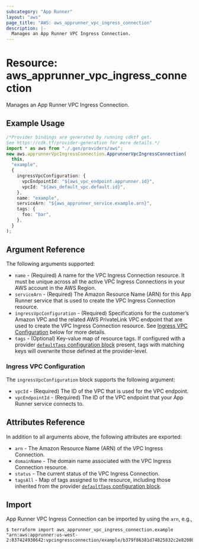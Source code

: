 ```yaml
---
subcategory: "App Runner"
layout: "aws"
page_title: "AWS: aws_apprunner_vpc_ingress_connection"
description: |-
  Manages an App Runner VPC Ingress Connection.
---
```


# Resource: aws\_apprunner\_vpc\_ingress\_connection

Manages an App Runner VPC Ingress Connection.

## Example Usage

```typescript
/*Provider bindings are generated by running cdktf get.
See https://cdk.tf/provider-generation for more details.*/
import * as aws from "./.gen/providers/aws";
new aws.apprunnerVpcIngressConnection.ApprunnerVpcIngressConnection(
  this,
  "example",
  {
    ingressVpcConfiguration: {
      vpcEndpointId: "${aws_vpc_endpoint.apprunner.id}",
      vpcId: "${aws_default_vpc.default.id}",
    },
    name: "example",
    serviceArn: "${aws_apprunner_service.example.arn}",
    tags: {
      foo: "bar",
    },
  }
);

```

## Argument Reference

The following arguments supported:

* `name` - (Required) A name for the VPC Ingress Connection resource. It must be unique across all the active VPC Ingress Connections in your AWS account in the AWS Region.
* `serviceArn` - (Required) The Amazon Resource Name (ARN) for this App Runner service that is used to create the VPC Ingress Connection resource.
* `ingressVpcConfiguration` - (Required) Specifications for the customer’s Amazon VPC and the related AWS PrivateLink VPC endpoint that are used to create the VPC Ingress Connection resource. See [Ingress VPC Configuration](#ingress-vpc-configuration) below for more details.
* `tags` - (Optional) Key-value map of resource tags. If configured with a provider [`defaultTags` configuration block](https://registry.terraform.io/providers/hashicorp/aws/latest/docs#default_tags-configuration-block) present, tags with matching keys will overwrite those defined at the provider-level.

### Ingress VPC Configuration

The `ingressVpcConfiguration` block supports the following argument:

* `vpcId` - (Required) The ID of the VPC that is used for the VPC endpoint.
* `vpcEndpointId` - (Required) The ID of the VPC endpoint that your App Runner service connects to.

## Attributes Reference

In addition to all arguments above, the following attributes are exported:

* `arn` - The Amazon Resource Name (ARN) of the VPC Ingress Connection.
* `domainName` - The domain name associated with the VPC Ingress Connection resource.
* `status` - The current status of the VPC Ingress Connection.
* `tagsAll` - Map of tags assigned to the resource, including those inherited from the provider [`defaultTags` configuration block](https://registry.terraform.io/providers/hashicorp/aws/latest/docs#default_tags-configuration-block).

## Import

App Runner VPC Ingress Connection can be imported by using the `arn`, e.g.,

```console
$ terraform import aws_apprunner_vpc_ingress_connection.example "arn:aws:apprunner:us-west-2:837424938642:vpcingressconnection/example/b379f86381d74825832c2e82080342fa"
```

